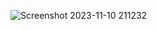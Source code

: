 ![Screenshot 2023-11-10 211232](https://github.com/Leslie747401/Todolist/assets/149144604/7f19cc8c-a161-40ce-9064-1356a4b7963f)
